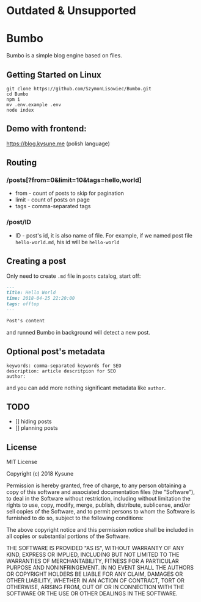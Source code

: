 # Outdated & Unsupported

# Bumbo
Bumbo is a simple blog engine based on files.

## Getting Started on Linux
```
git clone https://github.com/SzymonLisowiec/Bumbo.git
cd Bumbo
npm i
mv .env.example .env
node index
```

## Demo with frontend:
https://blog.kysune.me (polish language)

## Routing

### /posts[?from=0&limit=10&tags=hello,world]
- from - count of posts to skip for pagination
- limit - count of posts on page
- tags - comma-separated tags

### /post/ID
- ID - post's id, it is also name of file. For example, if we named post file `hello-world.md`, his id will be `hello-world`

## Creating a post
Only need to create `.md` file in `posts` catalog, start off:
```markdown
---
title: Hello World
time: 2018-04-25 22:20:00
tags: offtop
---

Post's content
```
and runned Bumbo in background will detect a new post.

## Optional post's metadata
```
keywords: comma-separated keywords for SEO
description: article descritpion for SEO
author: 
```
and you can add more nothing significant metadata like `author`.

## TODO
- [] hiding posts
- [] planning posts

## License
MIT License

Copyright (c) 2018 Kysune

Permission is hereby granted, free of charge, to any person obtaining a copy
of this software and associated documentation files (the "Software"), to deal
in the Software without restriction, including without limitation the rights
to use, copy, modify, merge, publish, distribute, sublicense, and/or sell
copies of the Software, and to permit persons to whom the Software is
furnished to do so, subject to the following conditions:

The above copyright notice and this permission notice shall be included in all
copies or substantial portions of the Software.

THE SOFTWARE IS PROVIDED "AS IS", WITHOUT WARRANTY OF ANY KIND, EXPRESS OR
IMPLIED, INCLUDING BUT NOT LIMITED TO THE WARRANTIES OF MERCHANTABILITY,
FITNESS FOR A PARTICULAR PURPOSE AND NONINFRINGEMENT. IN NO EVENT SHALL THE
AUTHORS OR COPYRIGHT HOLDERS BE LIABLE FOR ANY CLAIM, DAMAGES OR OTHER
LIABILITY, WHETHER IN AN ACTION OF CONTRACT, TORT OR OTHERWISE, ARISING FROM,
OUT OF OR IN CONNECTION WITH THE SOFTWARE OR THE USE OR OTHER DEALINGS IN THE
SOFTWARE.
